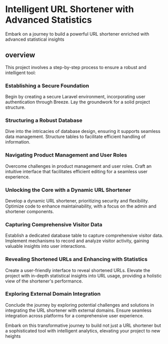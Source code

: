 # Intelligent URL Shortener with Advanced Statistics

Embark on a journey to build a powerful URL shortener enriched with advanced statistical insights

## overview

This project involves a step-by-step process to ensure a robust and intelligent tool:

### Establishing a Secure Foundation

Begin by creating a secure Laravel environment, incorporating user authentication through Breeze. Lay the groundwork for a solid project structure.

### Structuring a Robust Database

Dive into the intricacies of database design, ensuring it supports seamless data management. Structure tables to facilitate efficient handling of information.

### Navigating Product Management and User Roles

Overcome challenges in product management and user roles. Craft an intuitive interface that facilitates efficient editing for a seamless user experience.

### Unlocking the Core with a Dynamic URL Shortener

Develop a dynamic URL shortener, prioritizing security and flexibility. Optimize code to enhance maintainability, with a focus on the admin and shortener components.

### Capturing Comprehensive Visitor Data

Establish a dedicated database table to capture comprehensive visitor data. Implement mechanisms to record and analyze visitor activity, gaining valuable insights into user interactions.

### Revealing Shortened URLs and Enhancing with Statistics

Create a user-friendly interface to reveal shortened URLs. Elevate the project with in-depth statistical insights into URL usage, providing a holistic view of the shortener's performance.

### Exploring External Domain Integration

Conclude the journey by exploring potential challenges and solutions in integrating the URL shortener with external domains. Ensure seamless integration across platforms for a comprehensive user experience.

Embark on this transformative journey to build not just a URL shortener but a sophisticated tool with intelligent analytics, elevating your project to new heights
